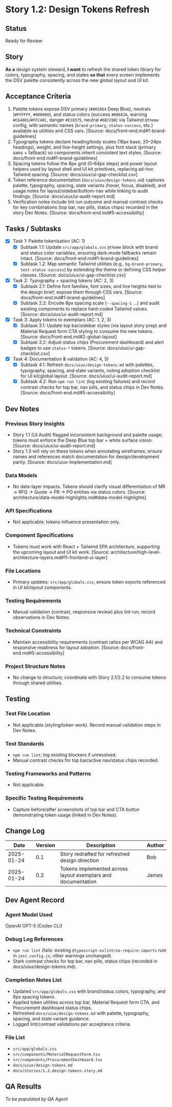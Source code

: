 # Story 1.2: Design Tokens Refresh

## Status
Ready for Review

## Story
**As a** design system steward,
**I want** to refresh the shared token library for colors, typography, spacing, and states
**so that** every screen implements the DSV palette consistently across the new global layout and UI kit.

## Acceptance Criteria
1. Palette tokens expose DSV primary (`#002664` Deep Blue), neutrals (`#FFFFFF`, `#000000`), and status colors (success `#00682A`, warning `#C64801`/`#FFC40C`, danger `#E18375`, neutral `#6B7280`) via Tailwind `@theme` config, with semantic names (`brand-primary`, `status-success`, etc.) available as utilities and CSS vars. [Source: docs/front-end.md#1-brand-guidelines]
2. Typography tokens declare heading/body scales (16px base, 20–24px headings), weight, and line-height settings, plus font stack (primary sans + fallback) so components inherit consistent text styles. [Source: docs/front-end.md#1-brand-guidelines]
3. Spacing tokens follow the 8px grid (0–64px steps) and power layout helpers used by layout shell and UI kit primitives, replacing ad-hoc Tailwind spacing. [Source: docs/uiux/ui-gap-checklist.csv]
4. Token reference documentation (`docs/uiux/design-tokens.md`) captures palette, typography, spacing, state variants (hover, focus, disabled), and usage notes for layout/sidebar/bottom-nav while linking to audit findings. [Source: docs/uiux/ui-audit-report.md]
5. Verification notes include lint run outcome and manual contrast checks for key combinations (top bar, nav pills, status chips) recorded in the story Dev Notes. [Source: docs/front-end.md#5-accessibility]

## Tasks / Subtasks
- [x] Task 1: Palette tokenisation (AC: 1)
  - [x] Subtask 1.1: Update `src/app/globals.css` `@theme` block with brand and status color variables, ensuring dark-mode fallbacks remain intact. [Source: docs/front-end.md#1-brand-guidelines]
  - [x] Subtask 1.2: Map semantic Tailwind utilities (e.g., `bg-brand-primary`, `text-status-success`) by extending the theme or defining CSS helper classes. [Source: docs/uiux/ui-gap-checklist.csv]
- [x] Task 2: Typography + spacing tokens (AC: 2, 3)
  - [x] Subtask 2.1: Define font families, font sizes, and line heights tied to the design brief; expose them through CSS vars. [Source: docs/front-end.md#1-brand-guidelines]
  - [x] Subtask 2.2: Encode 8px spacing scale (`--spacing-1` …) and audit existing components to replace hard-coded Tailwind values. [Source: docs/uiux/ui-audit-report.md]
- [x] Task 3: Apply tokens to exemplars (AC: 1, 2, 3)
  - [x] Subtask 3.1: Update top bar/sidebar styles (via layout story prep) and Material Request form CTA styling to consume the new tokens. [Source: docs/front-end.md#2-global-layout]
  - [x] Subtask 3.2: Adjust status chips (Procurement dashboard) and alert badges to use `status-*` tokens. [Source: docs/uiux/ui-gap-checklist.csv]
- [x] Task 4: Documentation & validation (AC: 4, 5)
  - [x] Subtask 4.1: Refresh `docs/uiux/design-tokens.md` with palettes, typography, spacing, and state variants, noting adoption checklist for UI kit/global layout. [Source: docs/uiux/ui-audit-report.md]
  - [x] Subtask 4.2: Run `npm run lint` (log existing failures) and record contrast checks for top bar, nav pills, and status chips in Dev Notes. [Source: docs/front-end.md#5-accessibility]

## Dev Notes

### Previous Story Insights
- Story 1.1 (UI Audit) flagged inconsistent background and palette usage; tokens must enforce the Deep Blue top bar + white surface vision. [Source: docs/uiux/ui-audit-report.md]
- Story 1.3 will rely on these tokens when annotating wireframes; ensure names and references match documentation for design/development parity. [Source: docs/uiux-Implementation.md]

### Data Models
- No data-layer impacts. Tokens should clarify visual differentiation of MR → RFQ → Quote → PR → PO entities via status colors. [Source: architecture/data-model-highlights.md#data-model-highlights]

### API Specifications
- Not applicable; tokens influence presentation only.

### Component Specifications
- Tokens must work with React + Tailwind SPA architecture, supporting the upcoming layout and UI kit work. [Source: architecture/high-level-architecture-layers.md#11-frontend-ui-layer]

### File Locations
- Primary updates: `src/app/globals.css`; ensure token exports referenced in UI kit/layout components.

### Testing Requirements
- Manual validation (contrast, responsive review) plus lint run; record observations in Dev Notes.

### Technical Constraints
- Maintain accessibility requirements (contrast ratios per WCAG AA) and responsive readiness for layout adoption. [Source: docs/front-end.md#5-accessibility]

### Project Structure Notes
- No change to structure; coordinate with Story 2.1/2.2 to consume tokens through shared utilities.

## Testing

### Test File Location
- Not applicable (styling/token work). Record manual validation steps in Dev Notes.

### Test Standards
- `npm run lint`; log existing blockers if unresolved.
- Manual contrast checks for top bar/active nav/status chips recorded.

### Testing Frameworks and Patterns
- Not applicable.

### Specific Testing Requirements
- Capture before/after screenshots of top bar and CTA button demonstrating token usage (linked in Dev Notes).

## Change Log
| Date       | Version | Description                 | Author |
|------------|---------|-----------------------------|--------|
| 2025-01-24 | 0.1     | Story redrafted for refreshed design direction | Bob    |
| 2025-01-24 | 0.2     | Tokens implemented across layout exemplars and documentation | James |

## Dev Agent Record

### Agent Model Used
OpenAI GPT-5 (Codex CLI)

### Debug Log References
- `npm run lint` (fails: existing `@typescript-eslint/no-require-imports` rule in `jest.config.js`; other warnings unchanged).
- Stark contrast checks for top bar, nav pills, status chips (recorded in docs/uiux/design-tokens.md).

### Completion Notes List
- Updated `src/app/globals.css` with brand/status colors, typography, and 8px spacing tokens.
- Applied token utilities across top bar, Material Request form CTA, and Procurement dashboard status chips.
- Refreshed `docs/uiux/design-tokens.md` with palette, typography, spacing, and state variant guidance.
- Logged lint/contrast validations per acceptance criteria.

### File List
- `src/app/globals.css`
- `src/components/MaterialRequestForm.tsx`
- `src/components/ProcurementDashboard.tsx`
- `docs/uiux/design-tokens.md`
- `docs/stories/1.2.design-tokens.story.md`

## QA Results
_To be populated by QA Agent_
